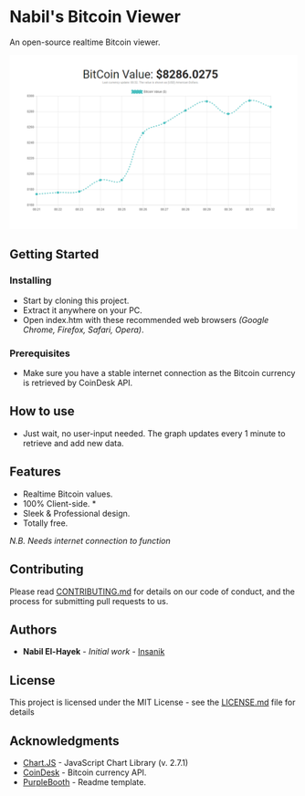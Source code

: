 # Nabil's Bitcoin Viewer
An open-source realtime Bitcoin viewer.

![Demonstration](images/demo.png)

## Getting Started

### Installing

- Start by cloning this project.
- Extract it anywhere on your PC.
- Open index.htm with these recommended web browsers *(Google Chrome, Firefox, Safari, Opera)*.

### Prerequisites

- Make sure you have a stable internet connection as the Bitcoin currency is retrieved by CoinDesk API.

## How to use

- Just wait, no user-input needed. The graph updates every 1 minute to retrieve and add new data.

## Features

- Realtime Bitcoin values.
- 100% Client-side. *
- Sleek & Professional design.
- Totally free.

*N.B. Needs internet connection to function*

## Contributing

Please read [CONTRIBUTING.md](CONTRIBUTING.md) for details on our code of conduct, and the process for submitting pull requests to us.

## Authors

* **Nabil El-Hayek** - *Initial work* - [Insanik](https://github.com/Insanik)

## License

This project is licensed under the MIT License - see the [LICENSE.md](LICENSE.md) file for details

## Acknowledgments

- [Chart.JS](chartjs.org) - JavaScript Chart Library (v. 2.7.1)
- [CoinDesk](chartjs.org) - Bitcoin currency API.
- [PurpleBooth](https://gist.github.com/PurpleBooth) - Readme template.

